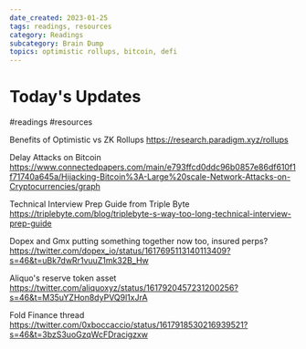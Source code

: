 ```yaml
---
date_created: 2023-01-25
tags: readings, resources
category: Readings
subcategory: Brain Dump
topics: optimistic rollups, bitcoin, defi 
---
```

# Today's Updates
#readings #resources 

Benefits of Optimistic vs ZK Rollups
https://research.paradigm.xyz/rollups

Delay Attacks on Bitcoin
https://www.connectedpapers.com/main/e793ffcd0ddc96b0857e86df610f1f71740a645a/Hijacking-Bitcoin%3A-Large%20scale-Network-Attacks-on-Cryptocurrencies/graph

Technical Interview Prep Guide from Triple Byte
https://triplebyte.com/blog/triplebyte-s-way-too-long-technical-interview-prep-guide

Dopex and Gmx putting something together now too, insured perps? 
https://twitter.com/dopex_io/status/1617695113140113409?s=46&t=uBk7dwRr1vuuZ1mk32B_Hw

Aliquo's reserve token asset
https://twitter.com/aliquoxyz/status/1617920457231200256?s=46&t=M35uYZHon8dyPVQ9l1xJrA

Fold Finance thread
https://twitter.com/0xboccaccio/status/1617918530216939521?s=46&t=3bzS3uoGzqWcFDracigzxw